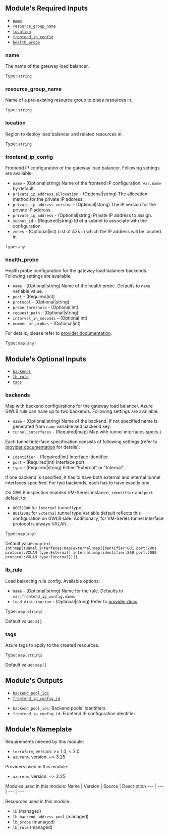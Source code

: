 <!-- BEGIN_TF_DOCS -->


## Module's Required Inputs


- [`name`](#name)
- [`resource_group_name`](#resource_group_name)
- [`location`](#location)
- [`frontend_ip_config`](#frontend_ip_config)
- [`health_probe`](#health_probe)


### name

The name of the gateway load balancer.

Type: `string`

### resource_group_name

Name of a pre-existing resource group to place resources in.

Type: `string`

### location

Region to deploy load balancer and related resources in.

Type: `string`

### frontend_ip_config

Frontend IP configuration of the gateway load balancer. Following settings are available:
- `name`                          - (Optional|string) Name of the frontend IP configuration. `var.name` by default.
- `private_ip_address_allocation` - (Optional|string) The allocation method for the private IP address.
- `private_ip_address_version`    - (Optional|string) The IP version for the private IP address.
- `private_ip_address`            - (Optional|string) Private IP address to assign.
- `subnet_id`                     - (Required|string) Id of a subnet to associate with the configuration.
- `zones`                         - (Optional|list) List of AZs in which the IP address will be located in.


Type: `any`

### health_probe

Health probe configuration for the gateway load balancer backends. Following settings are available:
- `name`                - (Optional|string) Name of the health probe. Defaults to `name` variable value.
- `port`                - (Required|int)
- `protocol`            - (Optional|string)
- `probe_threshold`     - (Optional|int)
- `request_path`        - (Optional|string)
- `interval_in_seconds` - (Optional|int)
- `number_of_probes`    - (Optional|int)
  
For details, please refer to [provider documentation](https://registry.terraform.io/providers/hashicorp/azurerm/latest/docs/resources/lb_probe#argument-reference).


Type: `map(any)`





## Module's Optional Inputs


- [`backends`](#backends)
- [`lb_rule`](#lb_rule)
- [`tags`](#tags)







### backends

Map with backend configurations for the gateway load balancer. Azure GWLB rule can have up to two backends.
Following settings are available:
- `name`              - (Optional|string) Name of the backend. If not specified name is generated from `name` variable and backend key.
- `tunnel_interfaces` - (Required|map) Map with tunnel interfaces specs.)

Each tunnel interface specification consists of following settings (refer to [provider documentation](https://registry.terraform.io/providers/hashicorp/azurerm/latest/docs/resources/lb_backend_address_pool#tunnel_interface) for details):
- `identifier` - (Required|int) Interface identifier.
- `port`       - (Required|int) Interface port.
- `type`       - (Required|string) Either "External" or "Internal".
  
If one backend is specified, it has to have both external and internal tunnel interfaces specified.
For two backends, each has to have exactly one.

On GWLB inspection enabled VM-Series instance, `identifier` and `port` default to:
- `800`/`2000` for `Internal` tunnel type
- `801`/`2001` for `External` tunnel type
Variable default reflects this configuration on GWLB side. Additionally, for VM-Series tunnel interface protocol is always VXLAN.


Type: `map(any)`

Default value: `map[ext-int:map[tunnel_interfaces:map[external:map[identifier:801 port:2001 protocol:VXLAN type:External] internal:map[identifier:800 port:2000 protocol:VXLAN type:Internal]]]]`

### lb_rule

Load balancing rule config. Available options:
- `name`              - (Optional|string) Name for the rule. Defaults to `var.frontend_ip_config.name`.
- `load_distribution` - (Optional|string) Refer to [provider docs](https://registry.terraform.io/providers/hashicorp/azurerm/latest/docs/resources/lb_rule#load_distribution).


Type: `map(string)`

Default value: `&{}`

### tags

Azure tags to apply to the created resources.

Type: `map(string)`

Default value: `map[]`


## Module's Outputs


- [`backend_pool_ids`](#backend_pool_ids)
- [`frontend_ip_config_id`](#frontend_ip_config_id)


* `backend_pool_ids`: Backend pools' identifiers.
* `frontend_ip_config_id`: Frontend IP configuration identifier.

## Module's Nameplate

Requirements needed by this module:

- `terraform`, version: >= 1.0, < 2.0
- `azurerm`, version: ~> 3.25

Providers used in this module:

- `azurerm`, version: ~> 3.25

Modules used in this module:
Name | Version | Source | Description
--- | --- | --- | ---

Resources used in this module:

- `lb` (managed)
- `lb_backend_address_pool` (managed)
- `lb_probe` (managed)
- `lb_rule` (managed)
<!-- END_TF_DOCS -->